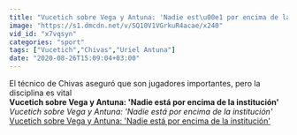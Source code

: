 ```yaml
---
title: "Vucetich sobre Vega y Antuna: 'Nadie est\u00e1 por encima de la instituci\u00f3n'"
image: "https://s1.dmcdn.net/v/SQ10V1VGrkuR4acae/x240"
vid_id: "x7vqsyn"
categories: "sport"
tags: ["Vucetich","Chivas","Uriel Antuna"]
date: "2020-08-26T15:09:04+03:00"
---
```

El técnico de Chivas aseguró que son jugadores importantes, pero la disciplina es vital<br><b>Vucetich sobre Vega y Antuna: 'Nadie está por encima de la institución'</b><br> <i>Vucetich sobre Vega y Antuna: 'Nadie está por encima de la institución'</i><br> <u>Vucetich sobre Vega y Antuna: 'Nadie está por encima de la institución'</u>
